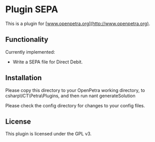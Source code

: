 # Plugin SEPA

This is a plugin for [www.openpetra.org](http://www.openpetra.org).

## Functionality

Currently implemented:
* Write a SEPA file for Direct Debit.

## Installation

Please copy this directory to your OpenPetra working directory, to csharp\ICT\Petra\Plugins, 
and then run
    nant generateSolution

Please check the config directory for changes to your config files.

## License

This plugin is licensed under the GPL v3.